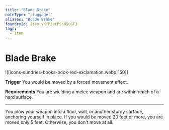 ```yaml
---
title: "Blade Brake"
noteType: ":luggage:"
aliases: "Blade Brake"
foundryId: Item.vKfPJetPSKH5uGF3
tags:
  - Item
---
```


# Blade Brake
![[icons-sundries-books-book-red-exclamation.webp|150]]

**Trigger** You would be moved by a forced movement effect.

**Requirements** You are wielding a melee weapon and are within reach of a hard surface.

* * *

You plow your weapon into a floor, wall, or another sturdy surface, anchoring yourself in place. If you would be moved 20 feet or more, you are moved only 5 feet. Otherwise, you don't move at all.
